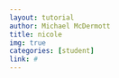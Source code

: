 ```yaml
---
layout: tutorial
author: Michael McDermott
title: nicole
img: true
categories: [student]
link: #
---
```

